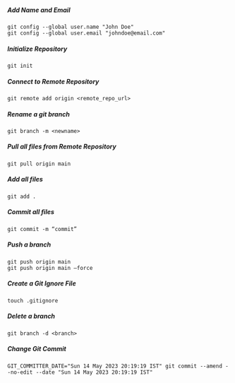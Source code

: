 ##### Add Name and Email
```
git config --global user.name "John Doe"
git config --global user.email "johndoe@email.com"
```

##### Initialize Repository
```
git init
```

##### Connect to Remote Repository
```
git remote add origin <remote_repo_url>
```

##### Rename a git branch
```
git branch -m <newname>
```

##### Pull all files from Remote Repository
```
git pull origin main
```

##### Add all files
```
git add .
```

##### Commit all files
```
git commit -m “commit”
```

##### Push a branch
```
git push origin main
git push origin main –force
```

##### Create a Git Ignore File
```
touch .gitignore
```

##### Delete a branch
```
git branch -d <branch>
```

##### Change Git Commit
```
GIT_COMMITTER_DATE="Sun 14 May 2023 20:19:19 IST" git commit --amend --no-edit --date "Sun 14 May 2023 20:19:19 IST"
```